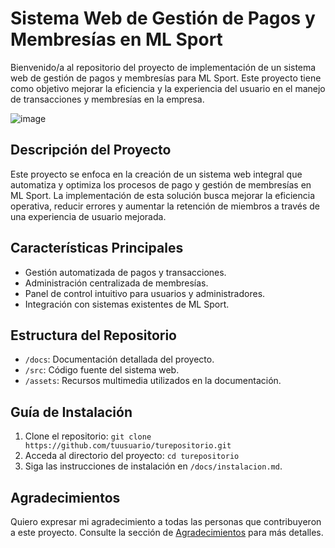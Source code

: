 # Sistema Web de Gestión de Pagos y Membresías en ML Sport

Bienvenido/a al repositorio del proyecto de implementación de un sistema web de gestión de pagos y membresías para ML Sport. Este proyecto tiene como objetivo mejorar la eficiencia y la experiencia del usuario en el manejo de transacciones y membresías en la empresa.
  
  ![image](https://github.com/rayvega20/ProyectoMlSport/assets/90113186/c3091850-ef20-4849-abb7-dac03ab32820)


## Descripción del Proyecto

Este proyecto se enfoca en la creación de un sistema web integral que automatiza y optimiza los procesos de pago y gestión de membresías en ML Sport. La implementación de esta solución busca mejorar la eficiencia operativa, reducir errores y aumentar la retención de miembros a través de una experiencia de usuario mejorada.

## Características Principales

- Gestión automatizada de pagos y transacciones.
- Administración centralizada de membresías.
- Panel de control intuitivo para usuarios y administradores.
- Integración con sistemas existentes de ML Sport.

## Estructura del Repositorio

- `/docs`: Documentación detallada del proyecto.
- `/src`: Código fuente del sistema web.
- `/assets`: Recursos multimedia utilizados en la documentación.

## Guía de Instalación

1. Clone el repositorio: `git clone https://github.com/tuusuario/turepositorio.git`
2. Acceda al directorio del proyecto: `cd turepositorio`
3. Siga las instrucciones de instalación en `/docs/instalacion.md`.

## Agradecimientos

Quiero expresar mi agradecimiento a todas las personas que contribuyeron a este proyecto. Consulte la sección de [Agradecimientos](AGRADECIMIENTOS.md) para más detalles.

